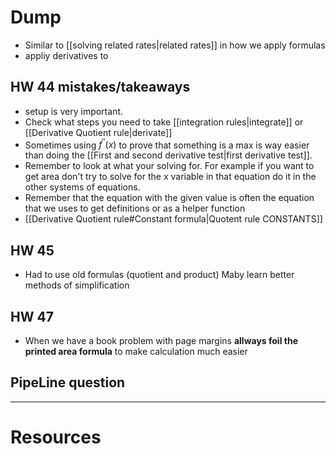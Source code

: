 
# Dump
- Similar to [[solving related rates|related rates]] in how we apply formulas
- appliy derivatives to

## HW 44 mistakes/takeaways 
- setup is very important.
- Check what steps you need to take [[integration rules|integrate]] or [[Derivative Quotient rule|derivate]] 
- Sometimes using $f^{''}(x)$ to prove that something is a max is way easier than doing the [[First and second derivative test|first derivative test]]. 
- Remember to look at what your solving for. For example if you want to get area don't try to solve for the x variable in that equation do it in the other systems of equations.
- Remember that the equation with the given value is often the equation that we uses to get definitions or as a helper function
- [[Derivative Quotient rule#Constant formula|Quotent rule CONSTANTS]]





## HW 45
- Had to use old formulas (quotient and product) Maby learn better methods of simplification 

## HW 47
- When we have a book problem with page margins **allways foil the printed area formula** to make calculation much easier


## PipeLine question

---
# Resources 